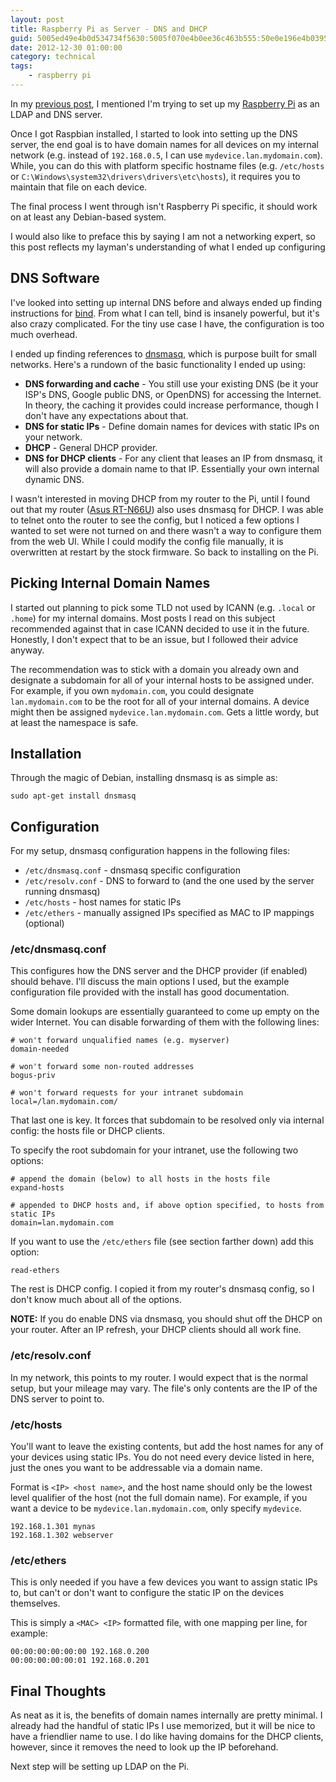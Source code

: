 ```yaml
---
layout: post
title: Raspberry Pi as Server - DNS and DHCP
guid: 5005ed49e4b0d534734f5630:5005f070e4b0ee36c463b555:50e0e196e4b03955129f68f6
date: 2012-12-30 01:00:00
category: technical
tags:
    - raspberry pi
---
```

In my [previous post](http://www.andrewoberstar.com/blog/2012/12/30/raspberry-pi-as-ldap-and-dns-introduction), I mentioned I'm trying to set up my [Raspberry Pi](http://www.raspberrypi.org/) as an LDAP and DNS server.

Once I got Raspbian installed, I started to look into setting up the DNS server, the end goal is to have domain names for all devices on my internal network (e.g. instead of `192.168.0.5`, I can use `mydevice.lan.mydomain.com`). While, you can do this with platform specific hostname files (e.g. `/etc/hosts` or `C:\Windows\system32\drivers\drivers\etc\hosts`), it requires you to maintain that file on each device.

The final process I went through isn't Raspberry Pi specific, it should work on at least any Debian-based system.

I would also like to preface this by saying I am not a networking expert, so this post reflects my layman's understanding of what I ended up configuring

## DNS Software

I've looked into setting up internal DNS before and always ended up finding instructions for [bind](https://www.isc.org/software/bind). From what I can tell, bind is insanely powerful, but it's also crazy complicated. For the tiny use case I have, the configuration is too much overhead.

I ended up finding references to [dnsmasq](http://www.thekelleys.org.uk/dnsmasq/doc.html), which is purpose built for small networks. Here's a rundown of the basic functionality I ended up using:

* **DNS forwarding and cache** -  You still use your existing DNS (be it your ISP's DNS, Google public DNS, or OpenDNS) for accessing the Internet. In theory, the caching it provides could increase performance, though I don't have any expectations about that.
* **DNS for static IPs** - Define domain names for devices with static IPs on your network.
* **DHCP** - General DHCP provider.
* **DNS for DHCP clients** - For any client that leases an IP from dnsmasq, it will also provide a domain name to that IP. Essentially your own internal dynamic DNS.

I wasn't interested in moving DHCP from my router to the Pi, until I found out that my router ([Asus RT-N66U](http://www.asus.com/Networks/Wireless_Routers/RTN66U/)) also uses dnsmasq for DHCP. I was able to telnet onto the router to see the config, but I noticed a few options I wanted to set were not turned on and there wasn't a way to configure them from the web UI. While I could modify the config file manually, it is overwritten at restart by the stock firmware. So back to installing on the Pi.

## Picking Internal Domain Names

I started out planning to pick some TLD not used by ICANN (e.g. `.local` or `.home`) for my internal domains. Most posts I read on this subject recommended against that in case ICANN decided to use it in the future. Honestly, I don't expect that to be an issue, but I followed their advice anyway.

The recommendation was to stick with a domain you already own and designate a subdomain for all of your internal hosts to be assigned under. For example, if you own `mydomain.com`, you could designate `lan.mydomain.com` to be the root for all of your internal domains. A device might then be assigned `mydevice.lan.mydomain.com`. Gets a little wordy, but at least the namespace is safe.

## Installation

Through the magic of Debian, installing dnsmasq is as simple as:

    sudo apt-get install dnsmasq

## Configuration

For my setup, dnsmasq configuration happens in the following files:
* `/etc/dnsmasq.conf` - dnsmasq specific configuration
* `/etc/resolv.conf` - DNS to forward to (and the one used by the server running dnsmasq)
* `/etc/hosts` - host names for static IPs
* `/etc/ethers` - manually assigned IPs specified as MAC to IP mappings (optional)

### /etc/dnsmasq.conf

This configures how the DNS server and the DHCP provider (if enabled) should behave. I'll discuss the main options I used, but the example configuration file provided with the install has good documentation.

Some domain lookups are essentially guaranteed to come up empty on the wider Internet. You can disable forwarding of them with the following lines:

    # won't forward unqualified names (e.g. myserver)
    domain-needed

    # won't forward some non-routed addresses
    bogus-priv

    # won't forward requests for your intranet subdomain
    local=/lan.mydomain.com/

That last one is key. It forces that subdomain to be resolved only via internal config: the hosts file or DHCP clients.

To specify the root subdomain for your intranet, use the following two options:

    # append the domain (below) to all hosts in the hosts file
    expand-hosts

    # appended to DHCP hosts and, if above option specified, to hosts from static IPs
    domain=lan.mydomain.com

If you want to use the `/etc/ethers` file (see section farther down) add this option:

    read-ethers

The rest is DHCP config. I copied it from my router's dnsmasq config, so I don't know much about all of the options.

**NOTE:** If you do enable DNS via dnsmasq, you should shut off the DHCP on your router. After an IP refresh, your DHCP clients should all work fine.

### /etc/resolv.conf

In my network, this points to my router. I would expect that is the normal setup, but your mileage may vary. The file's only contents are the IP of the DNS server to point to.

### /etc/hosts

You'll want to leave the existing contents, but add the host names for any of your devices using static IPs. You do not need every device listed in here, just the ones you want to be addressable via a domain name.

Format is `<IP> <host name>`, and the host name should only be the lowest level qualifier of the host (not the full domain name). For example, if you want a device to be `mydevice.lan.mydomain.com`, only specify `mydevice`.

    192.168.1.301 mynas
    192.168.1.302 webserver

### /etc/ethers

This is only needed if you have a few devices you want to assign static IPs to, but can't or don't want to configure the static IP on the devices themselves.

This is simply a `<MAC> <IP>` formatted file, with one mapping per line, for example:

    00:00:00:00:00:00 192.168.0.200
    00:00:00:00:00:01 192.168.0.201

## Final Thoughts

As neat as it is, the benefits of domain names internally are pretty minimal. I already had the handful of static IPs I use memorized, but it will be nice to have a friendlier name to use. I do like having domains for the DHCP clients, however, since it removes the need to look up the IP beforehand.

Next step will be setting up LDAP on the Pi.
